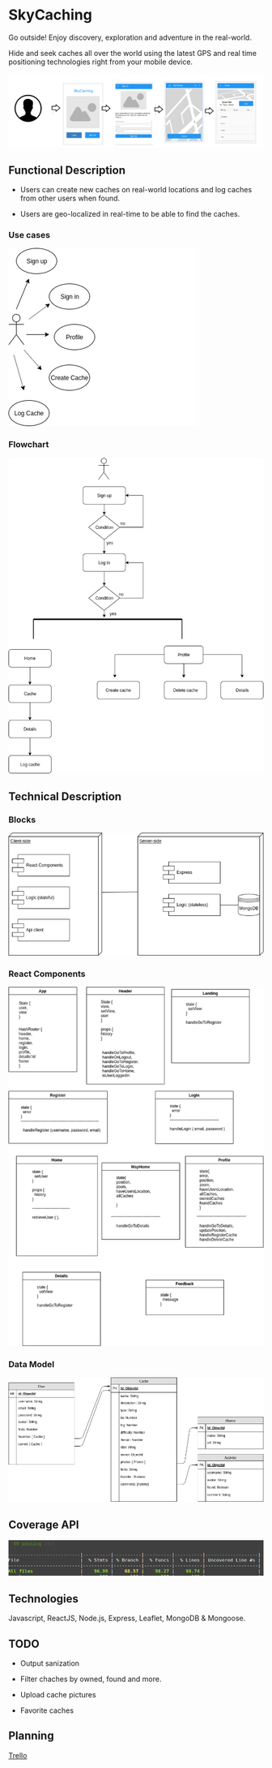 # SkyCaching

Go outside! Enjoy discovery, exploration and adventure in the real-world. 

Hide and seek caches all over the world using the latest GPS and real time positioning technologies right from your mobile device.

![intro](doc/img/introduction.png)

## Functional Description

- Users can create new caches on real-world locations and log caches from other users when found.

- Users are geo-localized in real-time to be able to find the caches.

### Use cases

![cases](doc/img/use_cases.png)

### Flowchart

![use](doc/img/flow_chart.png)

## Technical Description

### Blocks

![blocks](doc/img/blocks.png)

### React Components

![compos](doc/img/react_components.png)

### Data Model

![data](doc/img/data_model.png)

## Coverage API 

![coverage](doc/img/coverage.png)

## Technologies

Javascript, ReactJS, Node.js, Express, Leaflet, MongoDB & Mongoose.

## TODO

- Output sanization

- Filter chaches by owned, found and more.

- Upload cache pictures

- Favorite caches

## Planning
[Trello](https://trello.com/b/ZlBTnNf9/skycaching-nestor) 

